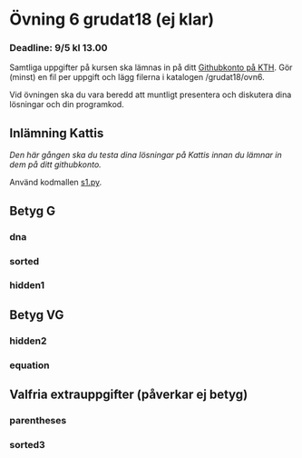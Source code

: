 # Övning 6 grudat18 (ej klar)
### Deadline: 9/5 kl 13.00

Samtliga uppgifter på kursen ska lämnas in på ditt [Githubkonto på KTH](https://gits-15.sys.kth.se/grudat18).
Gör (minst) en fil per uppgift och lägg filerna i katalogen /grudat18/ovn6.

Vid övningen ska du vara beredd att muntligt presentera och diskutera
dina lösningar och din programkod.

## Inlämning Kattis

*Den här gången ska du testa dina lösningar på Kattis innan du lämnar in dem på ditt githubkonto.*

Använd kodmallen [s1.py](s1.py).

## Betyg G

### dna

### sorted

### hidden1

## Betyg VG

### hidden2

### equation

## Valfria extrauppgifter (påverkar ej betyg)

### parentheses

### sorted3

